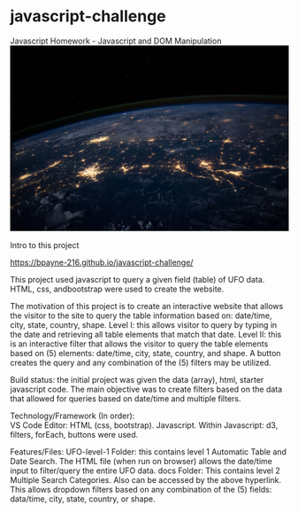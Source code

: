 # javascript-challenge
Javascript Homework - Javascript and DOM Manipulation
![image of HW](https://github.com/BPayne-216/javascript-challenge/blob/master/docs/static/images/nasa.jpg)


Intro to this project

https://bpayne-216.github.io/javascript-challenge/


This project used javascript to query a given field (table) of UFO data.  HTML, css, andbootstrap were used to create the website.

The motivation of this project is to create an interactive website that allows the visitor to the site to query the table information based on: date/time, city, state, country, shape.
Level I: this allows visitor to query by typing in the date and retrieving all table elements that match that date.
Level II: this is an interactive filter that allows the visitor to query the table elements based on (5) elements: date/time, city, state, country, and shape.  A button creates the query and any combination of the (5) filters may be utilized.

Build status: the initial project was given the data (array), html, starter javascript code.  The main objective was to create filters based on the data that allowed for queries based on date/time and multiple filters.

Technology/Framework (In order):  
VS Code Editor: HTML (css, bootstrap).  Javascript. Within Javascript: d3, filters, forEach, buttons were used. 

Features/Files:
UFO-level-1 Folder: this contains level 1 Automatic Table and Date Search.  The HTML file (when run on browser) allows the date/time input to filter/query the entire UFO data.
docs Folder: This contains level 2 Multiple Search Categories.  Also can be accessed by the above hyperlink.  This allows dropdown filters based on any combination of the (5) fields: data/time, city, state, country, or shape.


